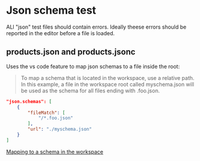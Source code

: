 # Json schema test

ALl "json" test files should contain errors. Ideally theese errors should be reported in the editor before a file is loaded.

## products.json and products.jsonc
Uses the vs code feature to map json schemas to a file inside the root:

> To map a schema that is located in the workspace, use a relative path. In this example, a file in the workspace root called myschema.json will be used as the schema for all files ending with .foo.json.

```json
"json.schemas": [
    {
        "fileMatch": [
            "/*.foo.json"
        ],
        "url": "./myschema.json"
    }
]
```

[Mapping to a schema in the workspace](https://code.visualstudio.com/docs/languages/json#_mapping-to-a-schema-in-the-workspace)


